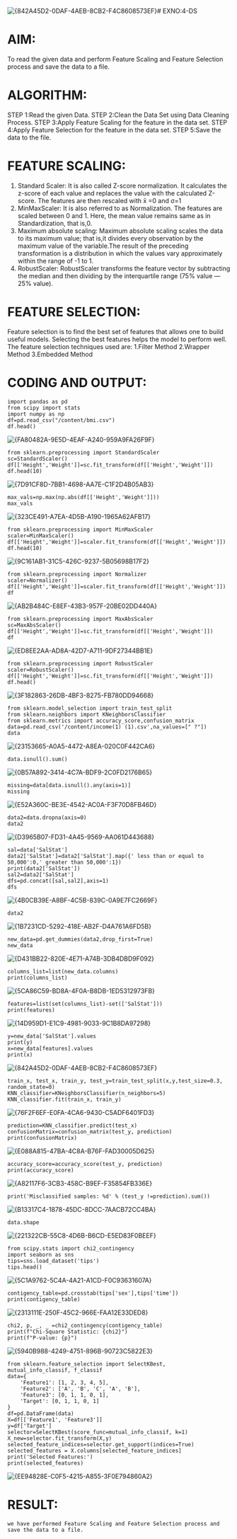 ![{842A45D2-0DAF-4AEB-8CB2-F4C8608573EF}](https://github.com/user-attachments/assets/987549c7-33f8-44e4-8306-c74287d36b77)# EXNO:4-DS
# AIM:
To read the given data and perform Feature Scaling and Feature Selection process and save the
data to a file.

# ALGORITHM:
STEP 1:Read the given Data.
STEP 2:Clean the Data Set using Data Cleaning Process.
STEP 3:Apply Feature Scaling for the feature in the data set.
STEP 4:Apply Feature Selection for the feature in the data set.
STEP 5:Save the data to the file.

# FEATURE SCALING:
1. Standard Scaler: It is also called Z-score normalization. It calculates the z-score of each value and replaces the value with the calculated Z-score. The features are then rescaled with x̄ =0 and σ=1
2. MinMaxScaler: It is also referred to as Normalization. The features are scaled between 0 and 1. Here, the mean value remains same as in Standardization, that is,0.
3. Maximum absolute scaling: Maximum absolute scaling scales the data to its maximum value; that is,it divides every observation by the maximum value of the variable.The result of the preceding transformation is a distribution in which the values vary approximately within the range of -1 to 1.
4. RobustScaler: RobustScaler transforms the feature vector by subtracting the median and then dividing by the interquartile range (75% value — 25% value).

# FEATURE SELECTION:
Feature selection is to find the best set of features that allows one to build useful models. Selecting the best features helps the model to perform well.
The feature selection techniques used are:
1.Filter Method
2.Wrapper Method
3.Embedded Method

# CODING AND OUTPUT:
```
import pandas as pd
from scipy import stats
import numpy as np
df=pd.read_csv("/content/bmi.csv")
df.head()
```
![{FA80482A-9E5D-4EAF-A240-959A9FA26F9F}](https://github.com/user-attachments/assets/945839a3-214d-41d3-9e85-3e8114eb06fd)
```
from sklearn.preprocessing import StandardScaler
sc=StandardScaler()
df[['Height','Weight']]=sc.fit_transform(df[['Height','Weight']])
df.head(10)
```
![{7D91CF8D-7BB1-4698-AA7E-C1F2D4B05AB3}](https://github.com/user-attachments/assets/1d4c1fce-76c5-4ac8-a004-1b12fd23769e)
```
max_vals=np.max(np.abs(df[['Height','Weight']]))
max_vals
```
![{323CE491-A7EA-4D5B-A190-1965A62AFB17}](https://github.com/user-attachments/assets/19edb126-0732-4a79-ac6f-e27b943d652c)
```
from sklearn.preprocessing import MinMaxScaler
scaler=MinMaxScaler()
df[['Height','Weight']]=scaler.fit_transform(df[['Height','Weight']])
df.head(10)
```
![{9C161AB1-31C5-426C-9237-5B05698B17F2}](https://github.com/user-attachments/assets/00dfa798-cfde-4264-9921-f1dbadb5eeb7)
```
from sklearn.preprocessing import Normalizer
scaler=Normalizer()
df[['Height','Weight']]=scaler.fit_transform(df[['Height','Weight']])
df
```
![{AB2B484C-E8EF-43B3-957F-20BE02DD440A}](https://github.com/user-attachments/assets/a973f707-caf0-4000-870a-2655c4c32610)
```
from sklearn.preprocessing import MaxAbsScaler
sc=MaxAbsScaler()
df[['Height','Weight']]=sc.fit_transform(df[['Height','Weight']])
df
```
![{ED8EE2AA-AD8A-42D7-A711-9DF27344BB1E}](https://github.com/user-attachments/assets/acc4365f-ea85-4f81-86c8-bf5381804da5)
```
from sklearn.preprocessing import RobustScaler
scaler=RobustScaler()
df[['Height','Weight']]=sc.fit_transform(df[['Height','Weight']])
df.head()
```
![{3F182863-26DB-4BF3-8275-FB780DD94668}](https://github.com/user-attachments/assets/f6d6f285-6e04-4ac9-af6c-254f34d88538)
```
from sklearn.model_selection import train_test_split
from sklearn.neighbors import KNeighborsClassifier
from sklearn.metrics import accuracy_score,confusion_matrix
data=pd.read_csv('/content/income(1) (1).csv',na_values=[" ?"])
data
```
![{23153665-A0A5-4472-A8EA-020C0F442CA6}](https://github.com/user-attachments/assets/e17dde68-496f-427a-ab52-727db40bf962)
```
data.isnull().sum()
```
![{0B57A892-3414-4C7A-BDF9-2C0FD2176B65}](https://github.com/user-attachments/assets/6856f336-7b0a-4f2f-bd88-0a5e1a737793)
```
missing=data[data.isnull().any(axis=1)]
missing
```
![{E52A360C-BE3E-4542-AC0A-F3F70D8FB46D}](https://github.com/user-attachments/assets/ecb8821e-2a60-4e6f-9748-72b59459955e)
```
data2=data.dropna(axis=0)
data2
```
![{D3965B07-FD31-4A45-9569-AA061D443688}](https://github.com/user-attachments/assets/0e09f1f5-f887-403e-8cf8-cb01f2e2cbdf)
```
sal=data['SalStat']
data2['SalStat']=data2['SalStat'].map({' less than or equal to 50,000':0,' greater than 50,000':1})
print(data2['SalStat'])
sal2=data2['SalStat']
dfs=pd.concat([sal,sal2],axis=1)
dfs
```
![{4B0CB39E-A8BF-4C5B-839C-0A9E7FC2669F}](https://github.com/user-attachments/assets/7d4b9104-9cde-41a9-b0c3-a23ad15651f3)
```
data2
```
![{1B7231CD-5292-418E-AB2F-D4A761A6FD5B}](https://github.com/user-attachments/assets/9f5c7b03-aa9e-4536-914d-ab08512dcdf3)
```
new_data=pd.get_dummies(data2,drop_first=True)
new_data
```
![{D431BB22-820E-4E71-A74B-3DB4DBD9F092}](https://github.com/user-attachments/assets/cfa3b365-dfe3-4319-9885-dfd38517032e)
```
columns_list=list(new_data.columns)
print(columns_list)
```
![{5CA86C59-BD8A-4F0A-B8DB-1ED5312973FB}](https://github.com/user-attachments/assets/be1de8c8-fe16-4e15-bd5d-465476f5ca0d)
```
features=list(set(columns_list)-set(['SalStat']))
print(features)
```
![{14D959D1-E1C9-4981-9033-9C1B8DA97298}](https://github.com/user-attachments/assets/b3be4e67-8719-4661-910f-ce707f11a34a)
```
y=new_data['SalStat'].values
print(y)
x=new_data[features].values
print(x)
```
![{842A45D2-0DAF-4AEB-8CB2-F4C8608573EF}](https://github.com/user-attachments/assets/c7e36fc4-8b13-41f5-8ff2-30dc447bb5ea)
```
train_x, test_x, train_y, test_y=train_test_split(x,y,test_size=0.3, random_state=0)
KNN_classifier=KNeighborsClassifier(n_neighbors=5)
KNN_classifier.fit(train_x, train_y)
```
![{76F2F6EF-E0FA-4CA6-9430-C5ADF6401FD3}](https://github.com/user-attachments/assets/e23ade43-8702-4c25-9426-2d2403ee07bb)
```
prediction=KNN_classifier.predict(test_x)
confusionMatrix=confusion_matrix(test_y, prediction)
print(confusionMatrix)
```
![{E088A815-47BA-4C8A-B76F-FAD30005D625}](https://github.com/user-attachments/assets/c666b78f-e320-4380-8968-39614d2f6614)
```
accuracy_score=accuracy_score(test_y, prediction)
print(accuracy_score)
```
![{A82117F6-3CB3-458C-B9EF-F35854FB336E}](https://github.com/user-attachments/assets/fb249d12-c2b7-483f-8368-9971936cc129)
```
print('Misclassified samples: %d' % (test_y !=prediction).sum())
```
![{B13317C4-1878-45DC-8DCC-7AACB72CC4BA}](https://github.com/user-attachments/assets/3752ed01-229a-472f-bff9-f5231623c120)
```
data.shape
```
![{221322CB-55C8-4D6B-B6CD-E5ED83F0BEEF}](https://github.com/user-attachments/assets/c9ceb1c6-4e19-4853-884d-ce16cbafa74b)
```
from scipy.stats import chi2_contingency
import seaborn as sns
tips=sns.load_dataset('tips')
tips.head()
```
![{5C1A9762-5C4A-4A21-A1CD-F0C93631607A}](https://github.com/user-attachments/assets/56ab4f0d-8c5b-463f-9c5c-06fd89230c60)
```
contigency_table=pd.crosstab(tips['sex'],tips['time'])
print(contigency_table)
```
![{2313111E-250F-45C2-966E-FAA12E33DED8}](https://github.com/user-attachments/assets/a54dfe04-804f-4e77-96e1-bfc98b495fd4)
```
chi2, p, _, _ =chi2_contingency(contigency_table)
print(f"Chi-Square Statistic: {chi2}")
print(f"P-value: {p}")
```
![{5940B988-4249-4751-896B-90723C5822E3}](https://github.com/user-attachments/assets/523147b2-ef79-46d1-a1ca-48ab5de0f1ae)
```
from sklearn.feature_selection import SelectKBest, mutual_info_classif, f_classif
data={
    'Feature1': [1, 2, 3, 4, 5],
    'Feature2': ['A', 'B', 'C', 'A', 'B'],
    'Feature3': [0, 1, 1, 0, 1],
    'Target': [0, 1, 1, 0, 1]
}
df=pd.DataFrame(data)
X=df[['Feature1', 'Feature3']]
y=df['Target']
selector=SelectKBest(score_func=mutual_info_classif, k=1)
X_new=selector.fit_transform(X,y)
selected_feature_indices=selector.get_support(indices=True)
selected_features = X.columns[selected_feature_indices]
print('Selected Features:')
print(selected_features)
```
![{EE94828E-C0F5-4215-A855-3F0E794860A2}](https://github.com/user-attachments/assets/3b8e48fa-0821-4057-b414-7a4e7f17395b)
# RESULT:
    we have performed Feature Scaling and Feature Selection process and save the data to a file.

